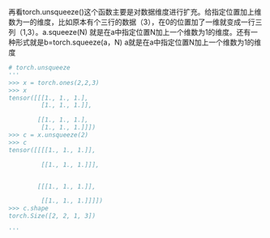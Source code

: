 再看torch.unsqueeze()这个函数主要是对数据维度进行扩充。给指定位置加上维数为一的维度，比如原本有个三行的数据（3），在0的位置加了一维就变成一行三列（1,3）。a.squeeze(N) 就是在a中指定位置N加上一个维数为1的维度。还有一种形式就是b=torch.squeeze(a，N) a就是在a中指定位置N加上一个维数为1的维度

```py
# torch.unsqueeze
'''
>>> x = torch.ones(2,2,3)
>>> x
tensor([[[1., 1., 1.],
         [1., 1., 1.]],

        [[1., 1., 1.],
         [1., 1., 1.]]])
>>> c = x.unsqueeze(2)
>>> c
tensor([[[[1., 1., 1.]],

         [[1., 1., 1.]]],


        [[[1., 1., 1.]],

         [[1., 1., 1.]]]])
>>> c.shape
torch.Size([2, 2, 1, 3])

'''
```

